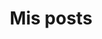 ---
layout: list
list-type: posts
title: "Mis posts"
description: "Por aquí hay guías, historias y otras cosillas interesantes"
---